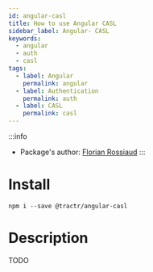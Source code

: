 ```yaml
---
id: angular-casl
title: How to use Angular CASL
sidebar_label: Angular- CASL
keywords: 
  - angular
  - auth
  - casl
tags:
  - label: Angular
    permalink: angular
  - label: Authentication
    permalink: auth
  - label: CASL
    permalink: casl
---
```


:::info
- Package's author: [Florian Rossiaud](https://github.com/floross)
:::

# Install

`npm i --save @tractr/angular-casl`

# Description

TODO